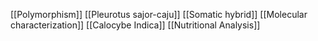 [[Polymorphism]]
[[Pleurotus sajor-caju]]
[[Somatic hybrid]]
[[Molecular characterization]]
[[Calocybe Indica]]
[[Nutritional Analysis]]
